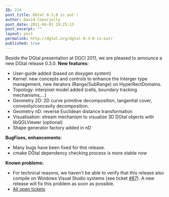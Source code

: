 ```yaml
---
ID: 214
post_title: DGtal 0.3.0 is out !
author: David Coeurjolly
post_date: 2011-04-01 19:25:13
post_excerpt: ""
layout: post
permalink: http://dgtal.org/dgtal-0-3-0-is-out/
published: true
---
```

Beside the DGtal presentation at DGCI 2011, we are pleased to announce a new DGtal release 0.3.0. **New features:** 
*   User-guide added (based on doxygen system)
*   Kernel: new concepts and controls to enhance the Interger type management, new iterators (Range/SubRange) on HyperRectDomains.
*   Topology: interpixel model added (cells, boundary tracking mechanisms,...)
*   Geometry 2D: 2D curve primitive decomposition, tangential cover, convexity/concavity decomposition.
*   Geometry nD: reverse Euclidean distance transformation
*   Visualisation: stream mechanism to visualize 3D DGtal objects with libQGLViewer (optional)
*   Shape generator factory added in nD

**BugFixes, enhancements:** 
*   Many bugs have been fixed for this release.
*   cmake DGtal dependency checking process is more stable now

**Known problems:** 
*   For technical reasons, we haven't be able to verify that this release also compile on Windows Visual Studio systems (see ticket [#87][1]). A new release will fix this problem as soon as possible.
*   [All open tickets][2]

 [1]: http://liris.cnrs.fr/dgtal/cgi-bin/trac.cgi/ticket/87
 [2]: http://liris.cnrs.fr/dgtal/cgi-bin/trac.cgi/report/1
